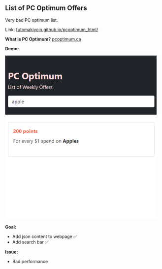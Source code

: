 ## List of PC Optimum Offers

Very bad PC optimum list.

Link: [futomakiyoin.github.io/pcoptimum_html/](https://futomakiyoin.github.io/pcoptimum_html/)

**What is PC Optimum?**
[pcoptimum.ca](https://www.pcoptimum.ca/)

**Demo:**

![demo.png](demo.png)

**Goal:**
- Add json content to webpage ✅
- Add search bar ✅

**Issue:**
- Bad performance
